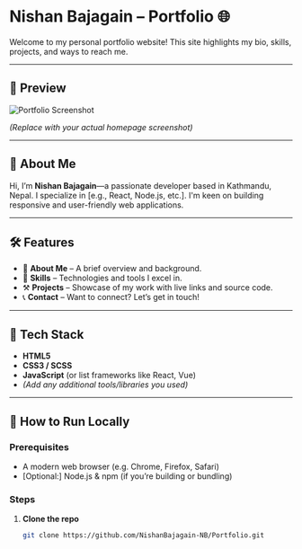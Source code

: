 # Nishan Bajagain – Portfolio 🌐

Welcome to my personal portfolio website! This site highlights my bio, skills, projects, and ways to reach me.

---

## 📸 Preview

![Portfolio Screenshot](https://i.imgur.com/f6e4BAc.png)

*(Replace with your actual homepage screenshot)*

---

## 🧠 About Me

Hi, I’m **Nishan Bajagain**—a passionate developer based in Kathmandu, Nepal. I specialize in [e.g., React, Node.js, etc.]. I'm keen on building responsive and user-friendly web applications.

---

## 🛠️ Features

- 💼 **About Me** – A brief overview and background.
- 🧩 **Skills** – Technologies and tools I excel in.
- ⚒️ **Projects** – Showcase of my work with live links and source code.
- 📞 **Contact** – Want to connect? Let’s get in touch!

---

## 🚀 Tech Stack

- **HTML5**  
- **CSS3 / SCSS**  
- **JavaScript** (or list frameworks like React, Vue)  
- *(Add any additional tools/libraries you used)*

---

## 🎯 How to Run Locally

### Prerequisites  
- A modern web browser (e.g. Chrome, Firefox, Safari)  
- [Optional:] Node.js & npm (if you’re building or bundling)

### Steps

1. **Clone the repo**  
   ```bash
   git clone https://github.com/NishanBajagain-NB/Portfolio.git
